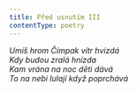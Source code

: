 ```yaml
---
title: Před usnutím III
contentType: poetry
---
```


_Umíš hrom Čímpak vítr hvízdá  
Kdy budou zralá hnízda  
Kam vrána na noc děti dává  
To na nebi lulají když poprchává_
